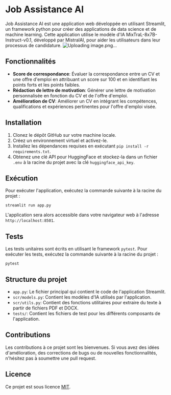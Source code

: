 # Job Assistance AI

Job Assistance AI est une application web développée en utilisant Streamlit, un framework python pour créer des applications de data science et de machine learning. Cette application utilise le modèle d'IA MixTraL-8x7B-Instruct-v0.1, développé par MistralAI, pour aider les utilisateurs dans leur processus de candidature.
![Uploading image.png…]()

## Fonctionnalités

- **Score de correspondance**: Évaluer la correspondance entre un CV et une offre d'emploi en attribuant un score sur 100 et en identifiant les points forts et les points faibles.
- **Rédaction de lettre de motivation**: Générer une lettre de motivation personnalisée en fonction du CV et de l'offre d'emploi.
- **Amélioration de CV**: Améliorer un CV en intégrant les compétences, qualifications et expériences pertinentes pour l'offre d'emploi visée.

## Installation

1. Clonez le dépôt GitHub sur votre machine locale.
2. Créez un environnement virtuel et activez-le.
3. Installez les dépendances requises en exécutant `pip install -r requirements.txt`.
4. Obtenez une clé API pour HuggingFace et stockez-la dans un fichier `.env` à la racine du projet avec la clé `huggingface_api_key`.

## Exécution

Pour exécuter l'application, exécutez la commande suivante à la racine du projet :

```
streamlit run app.py
```

L'application sera alors accessible dans votre navigateur web à l'adresse `http://localhost:8501`.

## Tests

Les tests unitaires sont écrits en utilisant le framework `pytest`. Pour exécuter les tests, exécutez la commande suivante à la racine du projet :

```
pytest
```

## Structure du projet

- `app.py`: Le fichier principal qui contient le code de l'application Streamlit.
- `scr/models.py`: Contient les modèles d'IA utilisés par l'application.
- `scr/utils.py`: Contient des fonctions utilitaires pour extraire du texte à partir de fichiers PDF et DOCX.
- `tests/`: Contient les fichiers de test pour les différents composants de l'application.

## Contributions

Les contributions à ce projet sont les bienvenues. Si vous avez des idées d'amélioration, des corrections de bugs ou de nouvelles fonctionnalités, n'hésitez pas à soumettre une pull request.

## Licence

Ce projet est sous licence [MIT](LICENSE).
